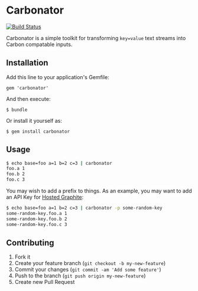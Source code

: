 # Carbonator

[![Build Status](https://secure.travis-ci.org/gorsuch/carbonator.png)](http://travis-ci.org/gorsuch/carbonator)

Carbonator is a simple toolkit for transforming `key=value` text streams into Carbon compatable inputs.

## Installation

Add this line to your application's Gemfile:

    gem 'carbonator'

And then execute:

    $ bundle

Or install it yourself as:

    $ gem install carbonator

## Usage

```bash
$ echo base=foo a=1 b=2 c=3 | carbonator 
foo.a 1
foo.b 2
foo.c 3
```

You may wish to add a prefix to things.  As an example, you may want to add an API Key for [Hosted Graphite](http://hostedgraphite.com/):

```bash
$ echo base=foo a=1 b=2 c=3 | carbonator -p some-random-key
some-random-key.foo.a 1
some-random-key.foo.b 2
some-random-key.foo.c 3
```

## Contributing

1. Fork it
2. Create your feature branch (`git checkout -b my-new-feature`)
3. Commit your changes (`git commit -am 'Add some feature'`)
4. Push to the branch (`git push origin my-new-feature`)
5. Create new Pull Request
